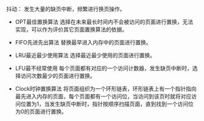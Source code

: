 抖动：
发生大量的缺页中断，频繁进行换页操作。


- OPT最佳置换算法
选择在未来最长时间内不会被访问的页面进行置换，无法实现，可以作为评价其它页面置换算法的依据。


- FIFO先进先出算法
替换最早进入内存中的页面进行置换。


- LRU最近最少使用算法
选择最近最少使用的页面进行置换。


- LFU最不经常使用
每个页面都有对应的一个访问计数器，发生缺页中断时，选择访问次数最少的页面进行置换。


- Clock时钟置换算法
将页面组织为一个环形链表，环形链表上有一个指针指向最先进入内存的页面，每个页面都有一个访问位，当访问到该页时就将对应访问位置为1，当发生缺页中断时，指针按顺序扫描页面，直到找到一个访问位为0的页面进行置换。